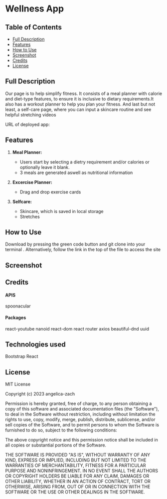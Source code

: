 # Wellness App

## Table of Contents

- [Full Description](#full-description)
- [Features](#features)
- [How to Use](#how-to-use)
- [Screenshot](#screenshot)
- [Credits](#credits)
- [License](#license)

## Full Description
Our page is to help simplify fitness. It consists of a meal planner with calorie and diet-type features, to ensure it is inclusive to dietary requirements.It also has a workout planner to help you plan your fitness. And last but not least, a self-care page, where you can input a skincare routine and see helpful stretching videos


URL of deployed app:  

## Features


1. **Meal Planner:**
   - Users start by selecting a dietry requirement and/or calories or optionally leave it blank.
   - 3 meals are generated aswell as nutritional information

2. **Excercise Planner:**

   - Drag and drop exercise cards

3. **Selfcare:**
   - Skincare, which is saved in local storage 
   - Stretches


## How to Use
Download by pressing the green code button and git clone into your terminal . Alternatively, follow the link in the top of the file to access the site 


## Screenshot



## Credits

   #### APIS
  spoonacular
  #### Packages
  react-youtube
  nanoid
  react-dom
  react router
  axios
  beautiful-dnd
  uuid
## Technologies used
Bootstrap
React

## License
MIT License

Copyright (c) 2023 angelica-zach

Permission is hereby granted, free of charge, to any person obtaining a copy
of this software and associated documentation files (the "Software"), to deal
in the Software without restriction, including without limitation the rights
to use, copy, modify, merge, publish, distribute, sublicense, and/or sell
copies of the Software, and to permit persons to whom the Software is
furnished to do so, subject to the following conditions:

The above copyright notice and this permission notice shall be included in all
copies or substantial portions of the Software.

THE SOFTWARE IS PROVIDED "AS IS", WITHOUT WARRANTY OF ANY KIND, EXPRESS OR
IMPLIED, INCLUDING BUT NOT LIMITED TO THE WARRANTIES OF MERCHANTABILITY,
FITNESS FOR A PARTICULAR PURPOSE AND NONINFRINGEMENT. IN NO EVENT SHALL THE
AUTHORS OR COPYRIGHT HOLDERS BE LIABLE FOR ANY CLAIM, DAMAGES OR OTHER
LIABILITY, WHETHER IN AN ACTION OF CONTRACT, TORT OR OTHERWISE, ARISING FROM,
OUT OF OR IN CONNECTION WITH THE SOFTWARE OR THE USE OR OTHER DEALINGS IN THE
SOFTWARE.
